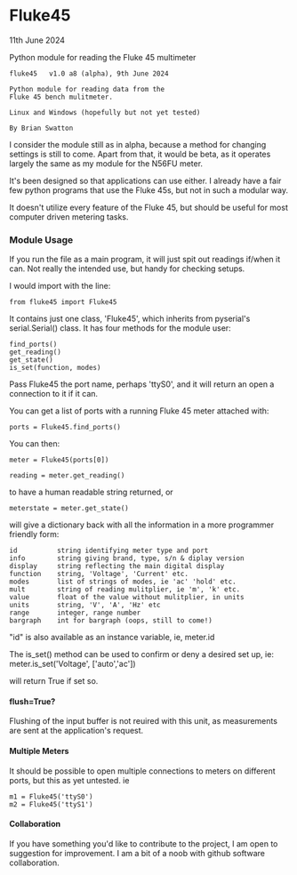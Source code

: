 # Fluke45

11th June 2024

Python module for reading the Fluke 45 multimeter

    fluke45   v1.0 a8 (alpha), 9th June 2024

    Python module for reading data from the
    Fluke 45 bench mulitmeter.

    Linux and Windows (hopefully but not yet tested)

    By Brian Swatton


I consider the module still as in alpha, because a method for
changing settings is still to come. Apart from that, it would be beta,
as it operates largely the same as my module for the N56FU meter.

It's been designed so that applications can use either.  I already have
a fair few python programs that use the Fluke 45s, but not in such a
modular way.

It doesn't utilize every feature of the Fluke 45, but should be useful
for most computer driven metering tasks.


### Module Usage

If you run the file as a main program, it will just spit out
readings if/when it can. Not really the intended use, but handy
for checking setups.

I would import with the line:

    from fluke45 import Fluke45

It contains just one class, 'Fluke45', which inherits from
pyserial's serial.Serial() class. It has four methods for the
module user:

	find_ports()
	get_reading()
	get_state()
    is_set(function, modes)


Pass Fluke45 the port name, perhaps 'ttyS0', and it will return an
open a connection to it if it can.

You can get a list of ports with a running Fluke 45 meter attached with:

	ports = Fluke45.find_ports()

You can then:

    meter = Fluke45(ports[0])

    reading = meter.get_reading()

to have a human readable string returned, or

    meterstate = meter.get_state()

will give a dictionary back with all the information in a more
programmer friendly form:

    id          string identifying meter type and port
    info        string giving brand, type, s/n & diplay version
    display     string reflecting the main digital display
    function    string, 'Voltage', 'Current' etc.
    modes       list of strings of modes, ie 'ac' 'hold' etc.
    mult        string of reading mulitplier, ie 'm', 'k' etc.
    value       float of the value without mulitplier, in units
    units       string, 'V', 'A', 'Hz' etc
    range       integer, range number
    bargraph    int for bargraph (oops, still to come!)

"id" is also available as an instance variable, ie, meter.id

The is_set() method can be used to confirm or deny a desired set up,
ie:
    meter.is_set('Voltage', ['auto','ac'])

will return True if set so.


#### flush=True?

Flushing of the input buffer is not reuired with this unit, as measurements
are sent at the application's request.


#### Multiple Meters

It should be possible to open multiple connections to meters
on different ports, but this as yet untested.  ie

    m1 = Fluke45('ttyS0')
    m2 = Fluke45('ttyS1')


#### Collaboration

If you have something you'd like to contribute to the project, I
am open to suggestion for improvement. I am a bit of a noob with
github software collaboration.

